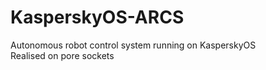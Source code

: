 # KasperskyOS-ARCS
Autonomous robot control system running on KasperskyOS  
Realised on pore sockets
